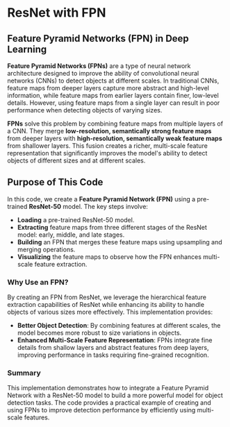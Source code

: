 # ResNet with FPN

## Feature Pyramid Networks (FPN) in Deep Learning

**Feature Pyramid Networks (FPNs)** are a type of neural network architecture designed to improve the ability of convolutional neural networks (CNNs) to detect objects at different scales. In traditional CNNs, feature maps from deeper layers capture more abstract and high-level information, while feature maps from earlier layers contain finer, low-level details. However, using feature maps from a single layer can result in poor performance when detecting objects of varying sizes.

**FPNs** solve this problem by combining feature maps from multiple layers of a CNN. They merge **low-resolution, semantically strong feature maps** from deeper layers with **high-resolution, semantically weak feature maps** from shallower layers. This fusion creates a richer, multi-scale feature representation that significantly improves the model's ability to detect objects of different sizes and at different scales.

## Purpose of This Code

In this code, we create a **Feature Pyramid Network (FPN)** using a pre-trained **ResNet-50** model. The key steps involve:

- **Loading** a pre-trained ResNet-50 model.
- **Extracting** feature maps from three different stages of the ResNet model: early, middle, and late stages.
- **Building** an FPN that merges these feature maps using upsampling and merging operations.
- **Visualizing** the feature maps to observe how the FPN enhances multi-scale feature extraction.

### Why Use an FPN?

By creating an FPN from ResNet, we leverage the hierarchical feature extraction capabilities of ResNet while enhancing its ability to handle objects of various sizes more effectively. This implementation provides:

- **Better Object Detection**: By combining features at different scales, the model becomes more robust to size variations in objects.
- **Enhanced Multi-Scale Feature Representation**: FPNs integrate fine details from shallow layers and abstract features from deep layers, improving performance in tasks requiring fine-grained recognition.

### Summary

This implementation demonstrates how to integrate a Feature Pyramid Network with a ResNet-50 model to build a more powerful model for object detection tasks. The code provides a practical example of creating and using FPNs to improve detection performance by efficiently using multi-scale features.

